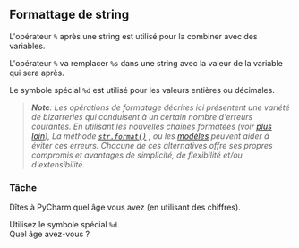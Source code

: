 ## Formattage de string

L'opérateur `%` après une string est utilisé pour la combiner avec des variables.

L'opérateur `%` va remplacer `%s` dans une string avec la valeur de la variable qui sera après.

Le symbole spécial `%d` est utilisé pour les valeurs entières ou décimales.  

> <i><b>Note</b>: Les opérations de formatage décrites ici présentent une variété de bizarreries 
> qui conduisent à un certain nombre d'erreurs courantes. 
> En utilisant les nouvelles chaînes formatées (voir [plus loin](course://Textes/F-strings)), 
> La méthode <code><a href="https://docs.python.org/3/library/stdtypes.html#str.format">str.format()</a></code> 
> , ou les <a href="https://docs.python.org/3/library/string.html#template-strings">modèles</a> peuvent aider à éviter ces erreurs. 
> Chacune de ces alternatives offre ses propres compromis et avantages de simplicité,
> de flexibilité et/ou d'extensibilité.</i>

### Tâche
Dîtes à PyCharm quel âge vous avez (en utilisant des chiffres).

<div class='hint'>Utilisez le symbole spécial <code>%d</code>.</div>
<div class='hint'>Quel âge avez-vous ?</div>
